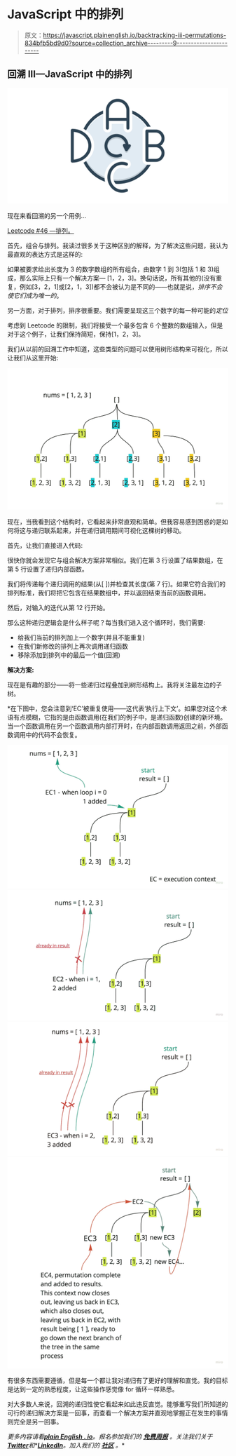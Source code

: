 # JavaScript 中的排列

> 原文：<https://javascript.plainenglish.io/backtracking-iii-permutations-834bfb5bd9d0?source=collection_archive---------9----------------------->

## 回溯 III—JavaScript 中的排列

![](img/5a8727266185d7195dc662aef6b409ce.png)

现在来看回溯的另一个用例…

[Leetcode #46 —排列。](https://leetcode.com/problems/permutations/)

首先，组合与排列。我读过很多关于这种区别的解释，为了解决这些问题，我认为最直观的表达方式是这样的:

如果被要求给出长度为 3 的数字数组的所有组合，由数字 1 到 3(包括 1 和 3)组成，那么实际上只有一个解决方案— [1，2，3]。换句话说，所有其他的(没有重复，例如[3，2，1]或[2，1，3])都不会被认为是不同的——也就是说，*排序不会使它们成为唯一的*。

另一方面，对于排列，排序很重要。我们需要呈现这三个数字的每一种可能的*定位*

考虑到 Leetcode 的限制，我们将接受一个最多包含 6 个整数的数组输入，但是对于这个例子，让我们保持简短，保持[1，2，3]。

我们从以前的回溯工作中知道，这些类型的问题可以使用树形结构来可视化，所以让我们从这里开始:

![](img/46f8ffba343b6562b01a034c99d63135.png)

现在，当我看到这个结构时，它看起来非常直观和简单。但我容易感到困惑的是如何将这与递归联系起来，并在递归调用期间可视化这棵树的移动。

首先，让我们直接进入代码:

很快你就会发现它与组合解决方案非常相似。我们在第 3 行设置了结果数组，在第 5 行设置了递归内部函数。

我们将传递每个递归调用的结果(从[ ])并检查其长度(第 7 行)。如果它符合我们的排列标准，我们将把它包含在结果数组中，并以返回结束当前的函数调用。

然后，对输入的迭代从第 12 行开始。

那么这种递归逻辑会是什么样子呢？每当我们进入这个循环时，我们需要:

*   给我们当前的排列加上一个数字(并且不能重复)
*   在我们新修改的排列上再次调用递归函数
*   移除添加到排列中的最后一个值(回溯)

**解决方案:**

现在是有趣的部分——将一些递归过程叠加到树形结构上。我将关注最左边的子树。

*在下图中，您会注意到‘EC’被重复使用——这代表‘执行上下文’。如果您对这个术语有点模糊，它指的是由函数调用(在我们的例子中，是递归函数)创建的新环境。当一个函数调用在另一个函数调用内部打开时，在内部函数调用返回之前，外部函数调用中的代码不会恢复。

![](img/a84381486dfdfc277231776f4683b198.png)![](img/78f25c3597f3565039700d36652262c6.png)![](img/7240a87b83f53a49a79bae157a757d5a.png)![](img/282eb8b4626d4046b9b425f7edfbd9c5.png)

有很多东西需要遵循，但是每一个都让我对递归有了更好的理解和直觉。我的目标是达到一定的熟悉程度，让这些操作感觉像 for 循环一样熟悉。

对大多数人来说，回溯的递归性使它看起来如此违反直觉。能够重写我们所知道的可行的递归解决方案是一回事，而查看一个解决方案并直观地掌握正在发生的事情则完全是另一回事。

*更多内容请看*[***plain English . io***](https://plainenglish.io/)*。报名参加我们的* [***免费周报***](http://newsletter.plainenglish.io/) *。关注我们关于*[***Twitter***](https://twitter.com/inPlainEngHQ)*和**[***LinkedIn***](https://www.linkedin.com/company/inplainenglish/)*。加入我们的* [***社区***](https://discord.gg/GtDtUAvyhW) *。**